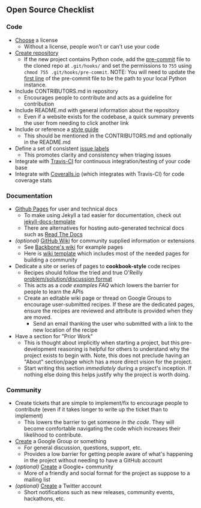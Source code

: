 ## Open Source Checklist

### Code

- [Choose](http://choosealicense.com/) a license
    - Without a license, people won't or can't use your code
- [Create repository](https://github.com/new)
    - If the new project contains Python code, add the [pre-commit](https://github.com/cbmi/oss/blob/master/pre-commit) file to the cloned repo at `.git/hooks/` and set the permissions to `755` using `chmod 755 .git/hooks/pre-commit`. NOTE: You will need to update the [first line](https://github.com/cbmi/oss/blob/master/pre-commit#L1) of the pre-commit file to be the path to your local Python instance.
- Include CONTRIBUTORS.md in repository
    - Encourages people to contribute and acts as a guideline for contribution
- Include README.md with general information about the repository
    - Even if a website exists for the codebase, a quick summary prevents the user from needing to click another link
- Include or reference a [style guide](https://github.com/cbmi/style-guides)
    - This should be mentioned in the CONTRIBUTORS.md and optionally in the README.md
- Define a set of consistent [issue labels](https://github.com/cbmi/style-guides/blob/master/git.md#issue-labels)
    - This promotes clarity and consistency when triaging issues
- Integrate with [Travis-CI](http://about.travis-ci.org/docs/user/getting-started/) for continuous integration/testing of your code base
- Integrate with [Coveralls.io](https://coveralls.io/docs) (which integrates with Travis-CI) for code coverage stats


### Documentation

- [Github Pages](http://pages.github.com/) for user and technical docs
    - To make using Jekyll a tad easier for documentation, check out [jekyll-docs-template](http://bruth.github.io/jekyll-docs-template/)
    - There are alternatives for hosting auto-generated technical docs such as [Read The Docs](https://readthedocs.org)
- _(optional)_ [GitHub Wiki](https://github.com/blog/774-git-powered-wikis-improved) for community supplied information or extensions
    - See [Backbone's wiki](https://github.com/jashkenas/backbone/wiki) for example pages
    - Here is [wiki template](https://github.com/bruth/oss-community-wiki/wiki) which includes most of the needed pages for building a community
- Dedicate a site or series of pages to **cookbook-style** code recipes
    - Recipes should follow the tried and true O'Reilly [problem/solution/discussion format](http://oreillynet.com/images/cookbooks/spread.gif)
    - This acts as a _code examples FAQ_ which lowers the barrier for people to learn the APIs
    - Create an editable wiki page or thread on Google Groups to encourage user-submitted recipes. If these are the dedicated pages, ensure the recipes are reviewed and attribute is provided when they are moved.
        - Send an email thanking the user who submitted with a link to the new location of the recipe
- Have a section for "Prior Work"
    - This is thought about implicitly when starting a project, but this pre-development reasoning is helpful for others to understand why the project exists to begin with. Note, this does not preclude having an "About" section/page which has a more direct vision for the project.
    - Start writing this section _immediately_ during a project's inception. If nothing else doing this helps justify why the project is worth doing.


### Community

- Create tickets that are simple to implement/fix to encourage people to contribute (even if it takes longer to write up the ticket than to implement)
    - This lowers the barrier to get someone _in the code_. They will become comfortable navigating the code which increases their likelihood to contribute.
- [Create](https://groups.google.com/forum/#!creategroup) a Google Group or something
    - For general discussion, questions, support, etc.
    - Provides a low barrier for getting people aware of what's happening in the project without needing to have a GitHub account
- _(optional)_ [Create](https://plus.google.com/communities) a Google+ community
    - More of a friendly and social format for the project as suppose to a mailing list
- _(optional)_ [Create](https://twitter.com/signup) a Twitter account
    - Short notifications such as new releases, community events, hackathons, etc.
